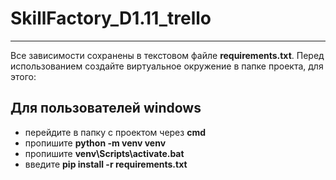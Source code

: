# SkillFactory_D1.11_trello
______________________________
Все зависимости сохранены в текстовом файле **requirements.txt**.
Перед использованием создайте виртуальное окружение в папке проекта, для этого:
## Для пользователей windows
* перейдите в папку с проектом через **cmd**
* пропишите **python -m venv venv**
* пропишите **venv\Scripts\activate.bat**
* введите **pip install -r requirements.txt**

